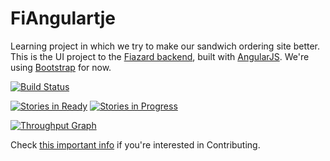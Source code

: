 FiAngulartje
============
Learning project in which we try to make our sandwich ordering site better. This is the UI project to the [Fiazard backend](https://github.com/SoftwareSandbox/Fiazard), built with [AngularJS](https://angularjs.org/). We're using [Bootstrap](http://getbootstrap.com) for now.

[![Build Status](https://travis-ci.org/SoftwareSandbox/FiAngulartje.svg?branch=master)](https://travis-ci.org/SoftwareSandbox/FiAngulartje)

[![Stories in Ready](https://badge.waffle.io/softwaresandbox/fiangulartje.svg?label=ready&title=Ready)](http://waffle.io/softwaresandbox/fiangulartje)
[![Stories in Progress](https://badge.waffle.io/softwaresandbox/fiangulartje.svg?label=in%20progress&title=In%20Progress)](http://waffle.io/softwaresandbox/fiangulartje)

[![Throughput Graph](https://graphs.waffle.io/softwaresandbox/fiangulartje/throughput.svg)](https://waffle.io/softwaresandbox/fiangulartje/metrics)

Check [this important info](CONTRIBUTE.md) if you're interested in Contributing.
